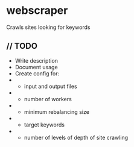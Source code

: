 # webscraper
Crawls sites looking for keywords

## // TODO
* Write description
* Document usage
* Create config for:
* * input and output files
* * number of workers
* * minimum rebalancing size
* * target keywords
* * number of levels of depth of site crawling
